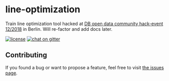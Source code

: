 # line-optimization

Train line optimization tool hacked at [DB open data community hack-event 12/2018](https://dbmindbox.com/de/db-opendata-hackathons/hackathons/db-open-data-community-hackevent-dezember-2018/) in Berlin. Will re-factor and add docs later.

[![license](https://img.shields.io/github/license/juliuste/line-optimization.svg?style=flat)](license)
[![chat on gitter](https://badges.gitter.im/juliuste.svg)](https://gitter.im/juliuste)

## Contributing

If you found a bug or want to propose a feature, feel free to visit [the issues page](https://github.com/juliuste/line-optimization/issues).
